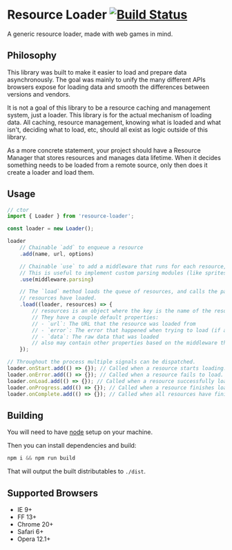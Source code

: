 # Resource Loader [![Build Status](https://travis-ci.org/englercj/resource-loader.svg?branch=master)](https://travis-ci.org/englercj/resource-loader)

A generic resource loader, made with web games in mind.

## Philosophy

This library was built to make it easier to load and prepare data asynchronously. The
goal was mainly to unify the many different APIs browsers expose for loading data and
smooth the differences between versions and vendors.

It is not a goal of this library to be a resource caching and management system,
just a loader. This library is for the actual mechanism of loading data. All
caching, resource management, knowing what is loaded and what isn't, deciding
what to load, etc, should all exist as logic outside of this library.

As a more concrete statement, your project should have a Resource Manager that
stores resources and manages data lifetime. When it decides something needs to be
loaded from a remote source, only then does it create a loader and load them.

## Usage

```js
// ctor
import { Loader } from 'resource-loader';

const loader = new Loader();

loader
    // Chainable `add` to enqueue a resource
    .add(name, url, options)

    // Chainable `use` to add a middleware that runs for each resource, *after* loading that resource.
    // This is useful to implement custom parsing modules (like spritesheet parsers, spine parser, etc).
    .use(middleware.parsing)

    // The `load` method loads the queue of resources, and calls the passed in callback called once all
    // resources have loaded.
    .load((loader, resources) => {
        // resources is an object where the key is the name of the resource loaded and the value is the resource object.
        // They have a couple default properties:
        // - `url`: The URL that the resource was loaded from
        // - `error`: The error that happened when trying to load (if any)
        // - `data`: The raw data that was loaded
        // also may contain other properties based on the middleware that runs.
    });

// Throughout the process multiple signals can be dispatched.
loader.onStart.add(() => {}); // Called when a resource starts loading.
loader.onError.add(() => {}); // Called when a resource fails to load.
loader.onLoad.add(() => {}); // Called when a resource successfully loads.
loader.onProgress.add(() => {}); // Called when a resource finishes loading (success or fail).
loader.onComplete.add(() => {}); // Called when all resources have finished loading.
```

## Building

You will need to have [node][node] setup on your machine.

Then you can install dependencies and build:

```js
npm i && npm run build
```

That will output the built distributables to `./dist`.

[node]: http://nodejs.org/

## Supported Browsers

- IE 9+
- FF 13+
- Chrome 20+
- Safari 6+
- Opera 12.1+
